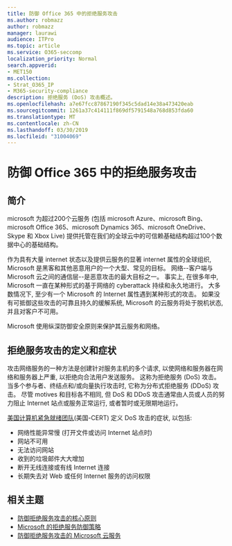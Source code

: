 ```yaml
---
title: 防御 Office 365 中的拒绝服务攻击
ms.author: robmazz
author: robmazz
manager: laurawi
audience: ITPro
ms.topic: article
ms.service: O365-seccomp
localization_priority: Normal
search.appverid:
- MET150
ms.collection:
- Strat_O365_IP
- M365-security-compliance
description: 拒绝服务 (DoS) 攻击概述。
ms.openlocfilehash: a7e67fcc87867190f345c5dad14e38a473420eab
ms.sourcegitcommit: 1261a37c414111f869df5791548a768d853fda60
ms.translationtype: MT
ms.contentlocale: zh-CN
ms.lasthandoff: 03/30/2019
ms.locfileid: "31004069"
---
```

# <a name="defending-against-denial-of-service-attacks-in-office-365"></a>防御 Office 365 中的拒绝服务攻击

## <a name="introduction"></a>简介
microsoft 为超过200个云服务 (包括 microsoft Azure、microsoft Bing、microsoft Office 365、microsoft Dynamics 365、microsoft OneDrive、Skype 和 Xbox Live) 提供托管在我们的全球云中的可信赖基础结构超过100个数据中心的基础结构。

作为具有大量 internet 状态以及提供云服务的显著 internet 属性的全球组织, Microsoft 是黑客和其他恶意用户的一个大型、常见的目标。 网络--客户端与 Microsoft 云之间的通信层--是恶意攻击的最大目标之一。 事实上, 在很多年中, Microsoft 一直在某种形式的基于网络的 cyberattack 持续和永久地进行。 大多数情况下, 至少有一个 Microsoft 的 Internet 属性遇到某种形式的攻击。 如果没有可抵御这些攻击的可靠且持久的缓解系统, Microsoft 的云服务将处于脱机状态, 并且对客户不可用。

Microsoft 使用纵深防御安全原则来保护其云服务和网络。 

## <a name="definition-and-symptoms-of-denial-of-service-attacks"></a>拒绝服务攻击的定义和症状
攻击网络服务的一种方法是创建针对服务主机的多个请求, 以使网络和服务器在网络和服务器上严重, 以拒绝向合法用户发送服务。 这称为拒绝服务 (DoS) 攻击。 当多个参与者、终结点和/或向量执行攻击时, 它称为分布式拒绝服务 (DDoS) 攻击。 尽管 motives 和目标各不相同, 但 DoS 和 DDoS 攻击通常由人员或人员的努力阻止 Internet 站点或服务正常运行, 或者暂时或无限期地运行。

[美国计算机紧急就绪团队](https://www.us-cert.gov/)(美国-CERT) 定义 DoS 攻击的症状, 以包括:
- 网络性能异常慢 (打开文件或访问 Internet 站点时)
- 网站不可用
- 无法访问网站
- 收到的垃圾邮件大大增加
- 断开无线连接或有线 Internet 连接
- 长期失去对 Web 或任何 Internet 服务的访问权限

## <a name="related-topics"></a>相关主题
- [防御拒绝服务攻击的核心原则](office-365-core-principles-of-defense-against-dos-attacks.md)
- [Microsoft 的拒绝服务防御策略](office-365-microsoft-dos-defense-strategy.md)
- [防御拒绝服务攻击的 Microsoft 云服务](office-365-defending-cloud-services-against-dos-attacks.md)
